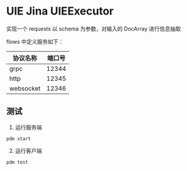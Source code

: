 # UIE Jina UIEExecutor

实现一个 requests 以 schema 为参数，对输入的 DocArray 进行信息抽取

flows 中定义服务如下：

| 协议名称  | 端口号 |
| --------- | ------ |
| grpc      | 12344  |
| http      | 12345  |
| websocket | 12346  |

## 测试

1. 运行服务端

```
pdm start
```

2. 运行客户端

```
pdm test
```
